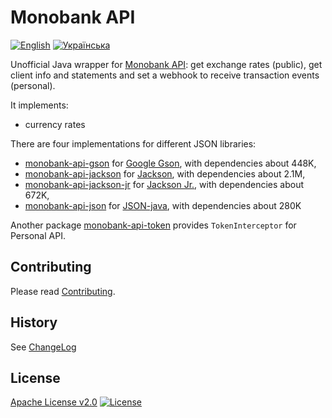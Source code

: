 # Monobank API

[![English](https://img.shields.io/badge/%F0%9F%93%84-English-blue)](readme.md)
[![Українська](https://img.shields.io/badge/%F0%9F%93%84-%D0%A3%D0%BA%D1%80%D0%B0%D1%97%D0%BD%D1%81%D1%8C%D0%BA%D0%BE%D1%8E-blue)](readme.uk.md)

Unofficial Java wrapper for [Monobank API][monobank-api]: get exchange rates (public),
get client info and statements and set a webhook to receive transaction
events (personal).

It implements:

-   currency rates

There are four implementations for different JSON libraries:

-   [monobank-api-gson](monobank-api-gson) for [Google Gson][gson], with dependencies about 448K,
-   [monobank-api-jackson](monobank-api-jackson) for [Jackson][jackson], with dependencies about 2.1M,
-   [monobank-api-jackson-jr](monobank-api-jackson-jr) for [Jackson Jr.][jackson-jr], with dependencies about 672K,
-   [monobank-api-json](monobank-api-json) for [JSON-java][json], with dependencies about 280K

Another package [monobank-api-token](monobank-api-token) provides `TokenInterceptor` for Personal API.

## Contributing

Please read [Contributing](contributing.md).

## History

See [ChangeLog](changelog.md)

## License

[Apache License v2.0](LICENSE)
[![License](https://img.shields.io/badge/license-Apache%202.0-blue.svg?style=flat)](http://www.apache.org/licenses/LICENSE-2.0.html)

[monobank-api]: https://api.monobank.ua/docs/ "Monobank API to get statements and account balances"
[gson]: https://github.com/google/gson "A Java serialization/deserialization library to convert Java Objects into JSON and back"
[jackson]: https://github.com/FasterXML/jackson "JSON for Java"
[jackson-jr]: https://github.com/FasterXML/jackson-jr "A compact alternative to full Jackson Databind component"
[json]: https://github.com/stleary/JSON-java "A reference implementation of a JSON package in Java"
